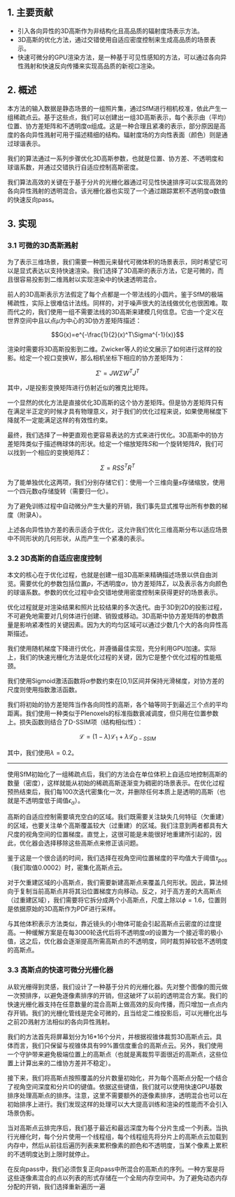 ## 1. 主要贡献

- 引入各向异性的3D高斯作为非结构化且高品质的辐射度场表示方法。
- 3D高斯的优化方法，通过交错使用自适应密度控制来生成高品质的场景表示。
- 快速可微分的GPU渲染方法，是一种基于可见性感知的方法，可以通过各向异性溅射和快速反向传播来实现高品质的新视口渲染。

## 2. 概述

本方法的输入数据是静态场景的一组照片集，通过SfM进行相机校准，依此产生一组稀疏点云。基于这些点，我们可以创建出一组3D高斯表示，每个表示由（平均）位置、协方差矩阵和不透明度α组成。这是一种合理且紧凑的表示，部分原因是高度的各向异性溅射可用于描述精细的结构。辐射度场的方向性表面（颜色）则是通过球谐表示。

我们的算法通过一系列步骤优化3D高斯参数，也就是位置、协方差、不透明度和球谐系数，并通过交错执行自适应控制高斯密度。

我们算法高效的关键在于基于分片的光栅化器通过可见性快速排序可以实现高效的各向异性溅射的透明混合。该光栅化器也实现了一个通过跟踪累积不透明度α数值的快速反向pass。

## 3. 实现

### 3.1 可微的3D高斯溅射

为了表示三维场景，我们需要一种图元来替代可微体积的场景表示，同时希望它可以是显式表达以支持快速渲染。我们选择了3D高斯的表示方法，它是可微的，而且很容易投影到二维溅射以实现渲染中的快速透明混合。

前人的3D高斯表示方法假定了每个点都是一个带法线的小圆片。鉴于SfM的极端稀疏性，实际上很难估计法线。同样的，对于噪声很大的法线做优化也很困难。取而代之的，我们使用一组不需要法线的3D高斯来建模几何信息。它由一个定义在世界空间中且以点$\mu$为中心的3D协方差矩阵描述：

$$G(x)=e^{-\frac{1}{2}(x)^T\Sigma^{-1}(x)}$$

渲染时需要将3D高斯投影到二维。Zwicker等人的论文展示了如何进行这样的投影。给定一个视口变换W，那么相机坐标下相应的协方差矩阵为：

$$\Sigma'=JW\Sigma W^TJ^T$$

其中，$J$是投影变换矩阵进行仿射近似的雅克比矩阵。

一个显然的优化方法是直接优化3D高斯的这个协方差矩阵。但是协方差矩阵只有在满足半正定的时候才具有物理意义，对于我们的优化过程来说，如果使用梯度下降就不一定能满足这样的有效性约束。

最终，我们选择了一种更直观也更容易表达的方式来进行优化。3D高斯中的协方差矩阵类似于描述椭球体的形状。给定一个缩放矩阵$S$和一个旋转矩阵$R$，我们可以找到一个相应的变换矩阵$\Sigma$：

$$\Sigma=RSS^TR^T$$

为了能单独优化这两项，我们分别存储它们：使用一个三维向量$s$存储缩放，使用一个四元数$q$存储旋转（需要归一化）。

为了避免训练过程中自动微分产生大量的开销，我们事先显式推导出所有参数的梯度（附录A）。

上述各向异性协方差的表示适合于优化，这允许我们优化三维高斯分布以适应场景中不同形状的几何形状，从而产生一个紧凑的表示。

### 3.2 3D高斯的自适应密度控制

本文的核心在于优化过程，也就是创建一组3D高斯来精确描述场景以供自由浏览。需要优化的参数包括位置$p$，不透明度$\alpha$，协方差矩阵$\Sigma$，以及表示各方向颜色的球谐系数。参数的优化过程中会交错地使用密度控制来获得更好的场景表示。

优化过程就是对渲染结果和照片比较结果的多次迭代。由于3D到2D的投影过程，不可避免地需要对几何体进行创建、销毁或移动。3D高斯中协方差矩阵的参数质量是影响紧凑性的关键因素。因为大的均匀区域可以通过少数几个大的各向异性高斯描述。

我们使用随机梯度下降进行优化，并遵循最佳实现，充分利用GPU加速。实际上，我们的快速光栅化方法是优化过程的关键，因为它是整个优化过程的性能瓶颈。

我们使用Sigmoid激活函数将$\alpha$参数约束在[0,1)区间并保持光滑梯度，对协方差的尺度则使用指数激活函数。

我们将初始的协方差矩阵当作各向同性的高斯，各个轴等同于到最近三个点的平均距离。我们使用一种类似于Plenoxels的标准指数衰减调度，但只用在位置参数上。损失函数则结合了D-SSIM项（结构相似性）：

$$\mathcal{L}=(1-\lambda)\mathcal{L}_1+\lambda\mathcal{L}_{D-SSIM}$$

其中，我们使用$\lambda=0.2$。

---

使用SfM初始化了一组稀疏点后，我们的方法会在单位体积上自适应地控制高斯的数量（密度），这样就能从初始的稀疏高斯逐渐变为稠密的场景表示。在优化过程预热结束后，我们每100次迭代密集化一次，并删除任何本质上是透明的高斯（也就是不透明度低于阈值$\epsilon_\alpha$）。

高斯的自适应控制需要填充空白的区域。我们既需要关注缺失几何特征（欠重建）的区域，也要关注单个高斯覆盖较大（过重建）的区域。我们注意到两者都具有大尺度的视角空间的位置梯度。直觉上，这很可能是未能很好地重建所引起的，因此，优化器会选择移除这些高斯点来修正该问题。

鉴于这是一个很合适的时间，我们选择在视角空间位置梯度的平均值大于阈值$\tau_{pos}$（我们取值0.0002）时，密集化高斯点云。

对于欠重建区域的小高斯点，我们需要新建高斯点来覆盖几何形状。因此，算法倾向于复制当前高斯点并将其沿位置梯度方向移动。反之，对于高方差的大高斯点（过重建区域），我们需要将它拆分成两个小高斯点，尺度上除以$\phi=1.6$，位置则是依据原始的3D高斯作为PDF进行采样。

与其他体积表示方法类似，靠近镜头的小物体可能会引起高斯点云密度的过度提高。一种缓解方案是在每3000轮迭代后将不透明度$\alpha$的设置为一个接近零的极小值，这之后，优化器会逐渐提高所需高斯点的不透明度，同时裁剪掉较低不透明度的高斯点。

### 3.3 高斯点的快速可微分光栅化器

从软光栅得到灵感，我们设计了一种基于分片的光栅化器。先对整个图像的图元做一次预排序，以避免逐像素排序的开销，但这破坏了以前的透明混合方案。我们的快速光栅化器支持在任意数量的混合高斯上做高效的反向传播，而只增加一点点内存开销。我们的光栅化管线是完全可微的，且当给定二维投影后，可以光栅化出与之前2D溅射方法相似的各向异性溅射。

我们的方法首先将屏幕划分为16*16个分片，并根据视锥体裁剪3D高斯点云。具体而言，我们只保留与视锥体具有99%置信度重合的高斯点云。另外，我们使用一个守护带来避免极端位置上的高斯点（也就是离裁剪平面很近的高斯点，这些位置上计算出来的二维协方差并不稳定）。

接下来，我们将高斯点按照覆盖的分片数量初始化，并为每个高斯点分配一个结合了视角空间深度和分片ID的键值。依据这些键值，我们就可以使用快速GPU基数排序处理高斯点的排序。注意，这里不需要额外的逐像素排序，透明混合也可以在初始排序上进行。我们发现这样的处理可以大大提高训练和渲染的性能而不会引入场景伪影。

当对高斯点云排完序后，我们基于最近和最远深度为每个分片生成一个列表。当执行光栅化时，每个分片使用一个线程组，每个线程组先将分片上的高斯点云加载到内存中，然后从前往后遍历列表来累积像素的颜色和不透明度，当某个像素上累积的不透明度达到上限时就停止。

在反向pass中，我们必须恢复正向pass中所混合的高斯点的序列。一种方案是将这些逐像素混合的点以列表的形式存储在一个全局内存空间中。为了避免动态内存分配的开销，我们选择重新遍历一遍